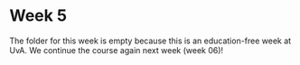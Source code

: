 # Week 5

The folder for this week is empty because this is an education-free week at UvA. We continue the course again next week (week 06)!
